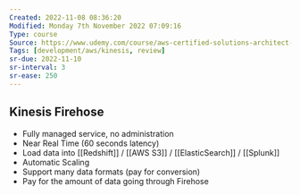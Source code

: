 ```yaml
---
Created: 2022-11-08 08:36:20
Modified: Monday 7th November 2022 07:09:16
Type: course
Source: https://www.udemy.com/course/aws-certified-solutions-architect-associate-saa-c01/?xref=E0Aed11STH4LPUQvCz0GJFABTmM=
Tags: [development/aws/kinesis, review]
sr-due: 2022-11-10
sr-interval: 3
sr-ease: 250
---
```


## Kinesis Firehose

- Fully managed service, no administration
- Near Real Time (60 seconds latency)
- Load data into [[Redshift]] / [[AWS S3]] / [[ElasticSearch]] / [[Splunk]]
- Automatic Scaling
- Support many data formats (pay for conversion)
- Pay for the amount of data going through Firehose 